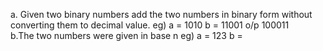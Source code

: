 a. Given two binary numbers add the two numbers in binary form without converting
 them to decimal value.
eg) a = 1010 b = 11001
      o/p  100011            
  b.The two numbers were given in base n 
eg) a = 123  b =
